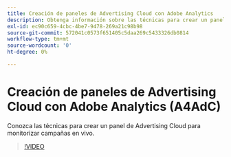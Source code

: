 ```yaml
---
title: Creación de paneles de Advertising Cloud con Adobe Analytics
description: Obtenga información sobre las técnicas para crear un panel de Advertising Cloud para la monitorización de campañas en directo
exl-id: ec90c659-4cbc-4be7-9478-269a21c98b98
source-git-commit: 572041c0573f651405c5daa269c5433326db0814
workflow-type: tm+mt
source-wordcount: '0'
ht-degree: 0%

---
```


# Creación de paneles de Advertising Cloud con Adobe Analytics (A4AdC)

Conozca las técnicas para crear un panel de Advertising Cloud para monitorizar campañas en vivo.

>[!VIDEO](https://video.tv.adobe.com/v/33922)

